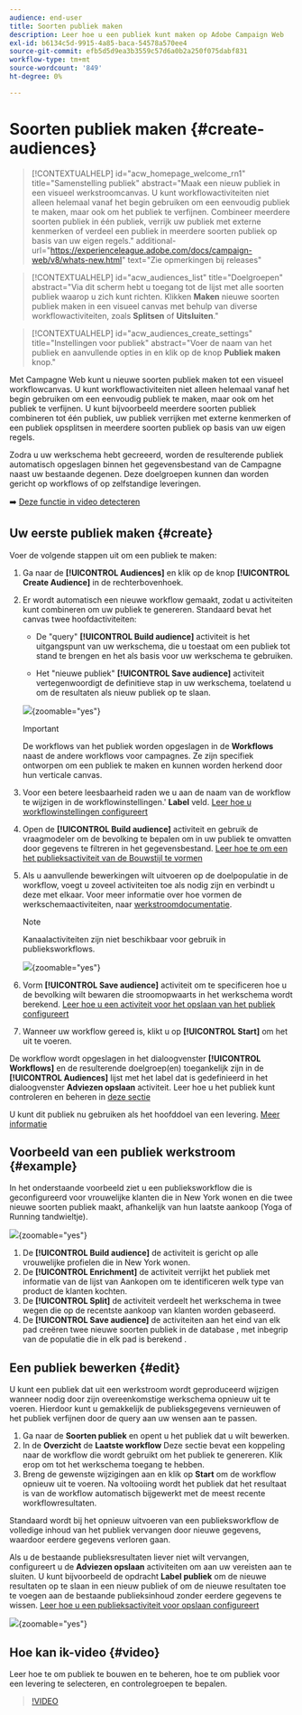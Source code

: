 ```yaml
---
audience: end-user
title: Soorten publiek maken
description: Leer hoe u een publiek kunt maken op Adobe Campaign Web
exl-id: b6134c5d-9915-4a85-baca-54578a570ee4
source-git-commit: efb5d5d9ea3b3559c57d6a0b2a250f075dabf831
workflow-type: tm+mt
source-wordcount: '849'
ht-degree: 0%

---
```


# Soorten publiek maken {#create-audiences}

>[!CONTEXTUALHELP]
>id="acw_homepage_welcome_rn1"
>title="Samenstelling publiek"
>abstract="Maak een nieuw publiek in een visueel werkstroomcanvas. U kunt workflowactiviteiten niet alleen helemaal vanaf het begin gebruiken om een eenvoudig publiek te maken, maar ook om het publiek te verfijnen. Combineer meerdere soorten publiek in één publiek, verrijk uw publiek met externe kenmerken of verdeel een publiek in meerdere soorten publiek op basis van uw eigen regels."
>additional-url="https://experienceleague.adobe.com/docs/campaign-web/v8/whats-new.html" text="Zie opmerkingen bij releases"

>[!CONTEXTUALHELP]
>id="acw_audiences_list"
>title="Doelgroepen"
>abstract="Via dit scherm hebt u toegang tot de lijst met alle soorten publiek waarop u zich kunt richten. Klikken **Maken** nieuwe soorten publiek maken in een visueel canvas met behulp van diverse workflowactiviteiten, zoals **Splitsen** of **Uitsluiten**."

>[!CONTEXTUALHELP]
>id="acw_audiences_create_settings"
>title="Instellingen voor publiek"
>abstract="Voer de naam van het publiek en aanvullende opties in en klik op de knop **Publiek maken** knop."

Met Campagne Web kunt u nieuwe soorten publiek maken tot een visueel workflowcanvas. U kunt workflowactiviteiten niet alleen helemaal vanaf het begin gebruiken om een eenvoudig publiek te maken, maar ook om het publiek te verfijnen. U kunt bijvoorbeeld meerdere soorten publiek combineren tot één publiek, uw publiek verrijken met externe kenmerken of een publiek opsplitsen in meerdere soorten publiek op basis van uw eigen regels.

Zodra u uw werkschema hebt gecreeerd, worden de resulterende publiek automatisch opgeslagen binnen het gegevensbestand van de Campagne naast uw bestaande degenen. Deze doelgroepen kunnen dan worden gericht op workflows of op zelfstandige leveringen.

➡️ [Deze functie in video detecteren](#video)

## Uw eerste publiek maken {#create}

Voer de volgende stappen uit om een publiek te maken:

1. Ga naar de **[!UICONTROL Audiences]** en klik op de knop **[!UICONTROL Create Audience]** in de rechterbovenhoek.

1. Er wordt automatisch een nieuwe workflow gemaakt, zodat u activiteiten kunt combineren om uw publiek te genereren. Standaard bevat het canvas twee hoofdactiviteiten:

   * De &quot;query&quot; **[!UICONTROL Build audience]** activiteit is het uitgangspunt van uw werkschema, die u toestaat om een publiek tot stand te brengen en het als basis voor uw werkschema te gebruiken.

   * Het &quot;nieuwe publiek&quot; **[!UICONTROL Save audience]** activiteit vertegenwoordigt de definitieve stap in uw werkschema, toelatend u om de resultaten als nieuw publiek op te slaan.

   ![](assets/create-audience-blank.png){zoomable=&quot;yes&quot;}

   >[!IMPORTANT]
   >
   >De workflows van het publiek worden opgeslagen in de **Workflows** naast de andere workflows voor campagnes. Ze zijn specifiek ontworpen om een publiek te maken en kunnen worden herkend door hun verticale canvas.

1. Voor een betere leesbaarheid raden we u aan de naam van de workflow te wijzigen in de workflowinstellingen.&#39; **Label** veld. [Leer hoe u workflowinstellingen configureert](../workflows/workflow-settings.md)

1. Open de **[!UICONTROL Build audience]** activiteit en gebruik de vraagmodeler om de bevolking te bepalen om in uw publiek te omvatten door gegevens te filtreren in het gegevensbestand. [Leer hoe te om een het publieksactiviteit van de Bouwstijl te vormen](../workflows/activities/build-audience.md)

1. Als u aanvullende bewerkingen wilt uitvoeren op de doelpopulatie in de workflow, voegt u zoveel activiteiten toe als nodig zijn en verbindt u deze met elkaar. Voor meer informatie over hoe vormen de werkschemaactiviteiten, naar [werkstroomdocumentatie](../workflows/activities/about-activities.md).

   >[!NOTE]
   >
   >Kanaalactiviteiten zijn niet beschikbaar voor gebruik in publieksworkflows.

   ![](assets/audience-creation-canvas.png){zoomable=&quot;yes&quot;}

1. Vorm **[!UICONTROL Save audience]** activiteit om te specificeren hoe u de bevolking wilt bewaren die stroomopwaarts in het werkschema wordt berekend. [Leer hoe u een activiteit voor het opslaan van het publiek configureert](../workflows/activities/save-audience.md)

1. Wanneer uw workflow gereed is, klikt u op **[!UICONTROL Start]** om het uit te voeren.

De workflow wordt opgeslagen in het dialoogvenster **[!UICONTROL Workflows]** en de resulterende doelgroep(en) toegankelijk zijn in de **[!UICONTROL Audiences]** lijst met het label dat is gedefinieerd in het dialoogvenster **Adviezen opslaan** activiteit. Leer hoe u het publiek kunt controleren en beheren in [deze sectie](manage-audience.md)

U kunt dit publiek nu gebruiken als het hoofddoel van een levering. [Meer informatie](add-audience.md)

## Voorbeeld van een publiek werkstroom {#example}

In het onderstaande voorbeeld ziet u een publieksworkflow die is geconfigureerd voor vrouwelijke klanten die in New York wonen en die twee nieuwe soorten publiek maakt, afhankelijk van hun laatste aankoop (Yoga of Running tandwieltje).

![](assets/audiences-example.png){zoomable=&quot;yes&quot;}

1. De **[!UICONTROL Build audience]** de activiteit is gericht op alle vrouwelijke profielen die in New York wonen.
1. De **[!UICONTROL Enrichment]** de activiteit verrijkt het publiek met informatie van de lijst van Aankopen om te identificeren welk type van product de klanten kochten.
1. De **[!UICONTROL Split]** de activiteit verdeelt het werkschema in twee wegen die op de recentste aankoop van klanten worden gebaseerd.
1. De **[!UICONTROL Save audience]** de activiteiten aan het eind van elk pad creëren twee nieuwe soorten publiek in de database , met inbegrip van de populatie die in elk pad is berekend .

## Een publiek bewerken {#edit}

U kunt een publiek dat uit een werkstroom wordt geproduceerd wijzigen wanneer nodig door zijn overeenkomstige werkschema opnieuw uit te voeren. Hierdoor kunt u gemakkelijk de publieksgegevens vernieuwen of het publiek verfijnen door de query aan uw wensen aan te passen.

1. Ga naar de **Soorten publiek** en opent u het publiek dat u wilt bewerken.
1. In de **Overzicht** de **Laatste workflow** Deze sectie bevat een koppeling naar de workflow die wordt gebruikt om het publiek te genereren. Klik erop om tot het werkschema toegang te hebben.
1. Breng de gewenste wijzigingen aan en klik op **Start** om de workflow opnieuw uit te voeren. Na voltooiing wordt het publiek dat het resultaat is van de workflow automatisch bijgewerkt met de meest recente workflowresultaten.

Standaard wordt bij het opnieuw uitvoeren van een publieksworkflow de volledige inhoud van het publiek vervangen door nieuwe gegevens, waardoor eerdere gegevens verloren gaan.

Als u de bestaande publieksresultaten liever niet wilt vervangen, configureert u de **Adviezen opslaan** activiteiten om aan uw vereisten aan te sluiten. U kunt bijvoorbeeld de opdracht **Label publiek** om de nieuwe resultaten op te slaan in een nieuw publiek of om de nieuwe resultaten toe te voegen aan de bestaande publieksinhoud zonder eerdere gegevens te wissen. [Leer hoe u een publieksactiviteit voor opslaan configureert](../workflows/activities/save-audience.md)

![](assets/edit-audience-save.png){zoomable=&quot;yes&quot;}

## Hoe kan ik-video {#video}

Leer hoe te om publiek te bouwen en te beheren, hoe te om publiek voor een levering te selecteren, en controlegroepen te bepalen.

>[!VIDEO](https://video.tv.adobe.com/v/3425861?quality=12)

